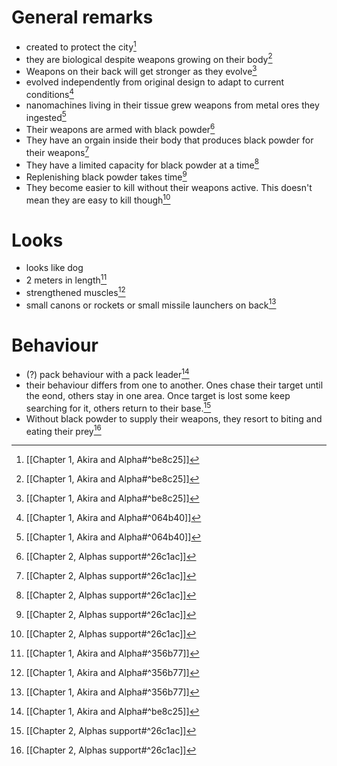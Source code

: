 # General remarks
- created to protect the city[^2]
- they are biological despite weapons growing on their body[^2] 
- Weapons on their back will get stronger as they evolve[^2]
- evolved independently from original design to adapt to current conditions[^3]
- nanomachines living in their tissue grew weapons from metal ores they ingested[^3]
- Their weapons are armed with black powder[^4]
- They have an orgain inside their body that produces black powder for their weapons[^4]
- They have a limited capacity for black powder at a time[^4]
- Replenishing black powder takes time[^4]
- They become easier to kill without their weapons active. This doesn't mean they are easy to kill though[^4]
# Looks
- looks like dog
- 2 meters in length[^1]
- strengthened muscles[^1]
- small canons or rockets or small missile launchers on back[^1]
# Behaviour
- (?) pack behaviour with a pack leader[^2]
- their behaviour differs from one to another. Ones chase their target until the eond, others stay in one area. Once target is lost some keep searching for it, others return to their base.[^4]
- Without black powder to supply their weapons, they resort to biting and eating their prey[^4]


[^1]: [[Chapter 1, Akira and Alpha#^356b77]]

[^2]: [[Chapter 1, Akira and Alpha#^be8c25]]

[^3]: [[Chapter 1, Akira and Alpha#^064b40]]

[^4]: [[Chapter 2, Alphas support#^26c1ac]]
